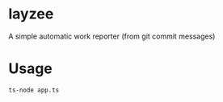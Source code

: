 # layzee

A simple automatic work reporter (from git commit messages)

# Usage

```
ts-node app.ts
```